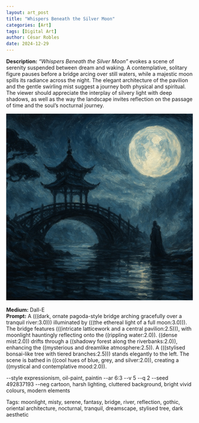 ```yaml
---
layout: art_post
title: "Whispers Beneath the Silver Moon"
categories: [Art]
tags: [Digital Art]
author: César Robles
date: 2024-12-29
---
```

**Description:** *“Whispers Beneath the Silver Moon”* evokes a scene of serenity suspended between dream and waking. A contemplative, solitary figure pauses before a bridge arcing over still waters, while a majestic moon spills its radiance across the night. The elegant architecture of the pavilion and the gentle swirling mist suggest a journey both physical and spiritual. The viewer should appreciate the interplay of silvery light with deep shadows, as well as the way the landscape invites reflection on the passage of time and the soul’s nocturnal journey.

![Whispers Beneath the Silver Moon](/imag/digital_art/whispers_beneath_the_silver_moon.jpg)

**Medium:** Dall-E\
**Prompt:** A (((dark, ornate pagoda-style bridge arching gracefully over a tranquil river:3.0))) illuminated by (((the ethereal light of a full moon:3.0))). The bridge features (((intricate latticework and a central pavilion:2.5))), with moonlight hauntingly reflecting onto the ((rippling water:2.0)). ((dense mist:2.0)) drifts through a ((shadowy forest along the riverbanks:2.0)), enhancing the ((mysterious and dreamlike atmosphere:2.5)). A (((stylised bonsai-like tree with tiered branches:2.5))) stands elegantly to the left. The scene is bathed in ((cool hues of blue, grey, and silver:2.0)), creating a ((mystical and contemplative mood:2.0)).

--style expressionism, oil-paint, paintin --ar 6:3 --v 5 --q 2 --seed 492837193 --neg cartoon, harsh lighting, cluttered background, bright vivid colours, modern elements

Tags: moonlight, misty, serene, fantasy, bridge, river, reflection, gothic, oriental architecture, nocturnal, tranquil, dreamscape, stylised tree, dark aesthetic